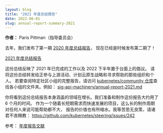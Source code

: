 ```yaml
---
layout: blog
title: "2021 年度总结报告"
date: 2022-06-01
slug: annual-report-summary-2021
---
```


**作者：** Paris Pittman（指导委员会）

去年，我们发布了第一期
[2020 年度总结报告](/blog/2021/06/28/announcing-kubernetes-community-group-annual-reports/)，
现在已经是时候发布第二期了！

[2021 年度总结报告](https://www.cncf.io/reports/kubernetes-annual-report-2021/)

这份总结反映了 2021 年已完成的工作以及 2022 下半年置于台面上的倡议。
请将这份总结转发给正参与上游活动、计划云原生战略和寻求帮助的那些组织和个人。
若要查阅特定社区小组的完整报告，请访问
[kubernetes/community 仓库](https://github.com/kubernetes/community)查找各小组的文件夹。例如：
[sig-api-machinery/annual-report-2021.md](https://github.com/kubernetes/community/blob/master/sig-api-machinery/annual-report-2021.md)

你将看到这份总结报告本身涵盖的领域在增长。我们准备和制作这份报告大约用了 6 个月的时间。
作为一个随着长短期需求而快速发展的项目，这么长的制作周期对任何人来说可能帮助都不大，
报告的价值也有所缩水。我等苦思无良策，请诸君不吝赐教：
https://github.com/kubernetes/steering/issues/242

参考：
[年度报告文献](https://github.com/kubernetes/community/blob/master/committee-steering/governance/annual-reports.md)
